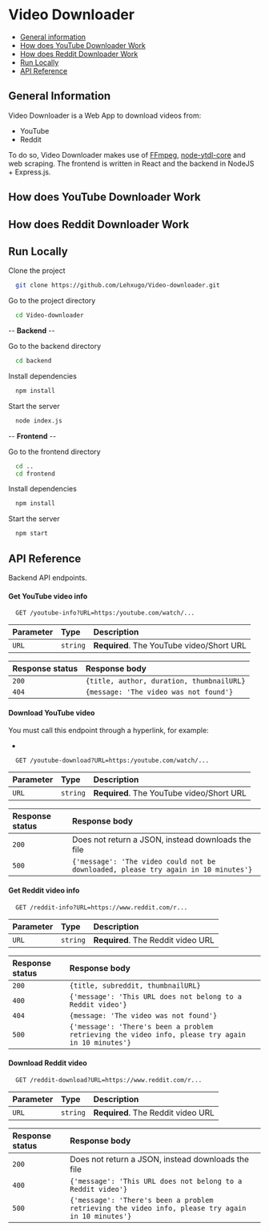
# Video Downloader

- [General information](#general-information)
- [How does YouTube Downloader Work](#how-does-youtube-downloader-work)
- [How does Reddit Downloader Work](#how-does-reddit-downloader-work)
- [Run Locally](#run-locally)
- [API Reference](#api-reference)

## General Information

Video Downloader is a Web App to download videos from:
- YouTube
- Reddit

To do so, Video Downloader makes use of [FFmpeg](https://ffmpeg.org/), [node-ytdl-core](https://github.com/fent/node-ytdl-core) and web scraping.
The frontend is written in React and the backend in NodeJS + Express.js.
## How does YouTube Downloader Work


## How does Reddit Downloader Work
## Run Locally

Clone the project

```bash
  git clone https://github.com/Lehxugo/Video-downloader.git
```

Go to the project directory

```bash
  cd Video-downloader
```
-- **Backend** --

Go to the backend directory

```bash
  cd backend
```

Install dependencies

```bash
  npm install
```

Start the server

```bash
  node index.js
```

-- **Frontend** --

Go to the frontend directory

```bash
  cd ..
  cd frontend
```

Install dependencies

```bash
  npm install
```

Start the server

```bash
  npm start
```
## API Reference

Backend API endpoints.

#### Get YouTube video info

```http
  GET /youtube-info?URL=https:/youtube.com/watch/...
```

| Parameter | Type     | Description                |
| :-------- | :------- | :------------------------- |
| `URL`     | `string` | **Required**. The YouTube video/Short URL |

| Response status  | Response body                |
| :-------- | :------------------------- |
| `200`     | `{title, author, duration, thumbnailURL}` |
| `404`     | `{message: 'The video was not found'}` |

#### Download YouTube video

You must call this endpoint through a hyperlink, for example:
- <a src="localhost:3001/youtube-download?URL=https:/youtube.com/watch/..."></a>

```http
  GET /youtube-download?URL=https:/youtube.com/watch/...
```

| Parameter | Type     | Description                |
| :-------- | :------- | :------------------------- |
| `URL`     | `string` | **Required**. The YouTube video/Short URL |

| Response status  | Response body                |
| :-------- | :------------------------- |
| `200`     | Does not return a JSON, instead downloads the file |
| `500`     | `{'message': 'The video could not be downloaded, please try again in 10 minutes'}` |

#### Get Reddit video info

```http
  GET /reddit-info?URL=https://www.reddit.com/r...
```

| Parameter | Type     | Description                |
| :-------- | :------- | :------------------------- |
| `URL`     | `string` | **Required**. The Reddit video URL |

| Response status  | Response body                |
| :-------- | :------------------------- |
| `200`     | `{title, subreddit, thumbnailURL}` |
| `400`     | `{'message': 'This URL does not belong to a Reddit video'}` |
| `404`     | `{message: 'The video was not found'}` |
| `500`     | `{'message': 'There's been a problem retrieving the video info, please try again in 10 minutes'}` |

#### Download Reddit video

```http
  GET /reddit-download?URL=https://www.reddit.com/r...
```

| Parameter | Type     | Description                |
| :-------- | :------- | :------------------------- |
| `URL`     | `string` | **Required**. The Reddit video URL |

| Response status  | Response body                |
| :-------- | :------------------------- |
| `200`     | Does not return a JSON, instead downloads the file |
| `400`     | `{'message': 'This URL does not belong to a Reddit video'}` |
| `500`     | `{'message': 'There's been a problem retrieving the video info, please try again in 10 minutes'}` |